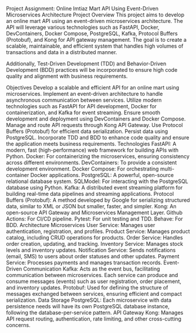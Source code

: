 Project Assignment: Online Imtiaz Mart API Using Event-Driven Microservices Architecture
Project Overview
This project aims to develop an online mart API using an event-driven microservices architecture. The API will leverage various technologies such as FastAPI, Docker, DevContainers, Docker Compose, PostgreSQL, Kafka, Protocol Buffers (Protobuf), and Kong for API gateway management. The goal is to create a scalable, maintainable, and efficient system that handles high volumes of transactions and data in a distributed manner.

Additionally, Test-Driven Development (TDD) and Behavior-Driven Development (BDD) practices will be incorporated to ensure high code quality and alignment with business requirements.

Objectives
Develop a scalable and efficient API for an online mart using microservices.
Implement an event-driven architecture to handle asynchronous communication between services.
Utilize modern technologies such as FastAPI for API development, Docker for containerization, and Kafka for event streaming.
Ensure smooth development and deployment using DevContainers and Docker Compose.
Manage and route API requests through Kong API Gateway.
Use Protocol Buffers (Protobuf) for efficient data serialization.
Persist data using PostgreSQL.
Incorporate TDD and BDD to enhance code quality and ensure the application meets business requirements.
Technologies
FastAPI: A modern, fast (high-performance) web framework for building APIs with Python.
Docker: For containerizing the microservices, ensuring consistency across different environments.
DevContainers: To provide a consistent development environment.
Docker Compose: For orchestrating multi-container Docker applications.
PostgreSQL: A powerful, open-source relational database system.
SQLModel: For interacting with the PostgreSQL database using Python.
Kafka: A distributed event streaming platform for building real-time data pipelines and streaming applications.
Protocol Buffers (Protobuf): A method developed by Google for serializing structured data, similar to XML or JSON but smaller, faster, and simpler.
Kong: An open-source API Gateway and Microservices Management Layer.
Github Actions: For CI/CD pipeline.
Pytest: For unit testing and TDD.
Behave: For BDD.
Architecture
Microservices
User Service: Manages user authentication, registration, and profiles.
Product Service: Manages product catalog, including CRUD operations for products.
Order Service: Handles order creation, updating, and tracking.
Inventory Service: Manages stock levels and inventory updates.
Notification Service: Sends notifications (email, SMS) to users about order statuses and other updates.
Payment Service: Processes payments and manages transaction records.
Event-Driven Communication
Kafka: Acts as the event bus, facilitating communication between microservices. Each service can produce and consume messages (events) such as user registration, order placement, and inventory updates.
Protobuf: Used for defining the structure of messages exchanged between services, ensuring efficient and compact serialization.
Data Storage
PostgreSQL: Each microservice with data persistence needs will have its own PostgreSQL database instance, following the database-per-service pattern.
API Gateway
Kong: Manages API request routing, authentication, rate limiting, and other cross-cutting concerns.
